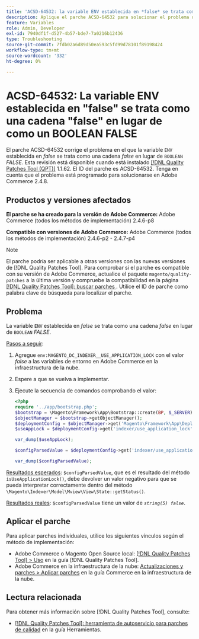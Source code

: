 ```yaml
---
title: 'ACSD-64532: la variable ENV establecida en *false* se trata como una cadena *false* en lugar de como un BOOLEAN *FALSE*'
description: Aplique el parche ACSD-64532 para solucionar el problema de Adobe Commerce donde una variable "ENV" configurada como *false* se trata como una cadena *false* en lugar de como un valor BOOLEANO *FALSE*.
feature: Variables
role: Admin, Developer
exl-id: 7940df1f-d527-4b57-bde7-7a0216b12436
type: Troubleshooting
source-git-commit: 7fdb02a6d89d50ea593c5fd99d78101f89198424
workflow-type: tm+mt
source-wordcount: '332'
ht-degree: 0%

---
```


# ACSD-64532: La variable ENV establecida en &quot;false&quot; se trata como una cadena &quot;false&quot; en lugar de como un BOOLEAN FALSE

El parche ACSD-64532 corrige el problema en el que la variable `ENV` establecida en *false* se trata como una cadena *false* en lugar de `BOOLEAN` *FALSE*. Esta revisión está disponible cuando está instalado [[!DNL Quality Patches Tool (QPT)]](/help/tools/quality-patches-tool/quality-patches-tool-to-self-serve-quality-patches.md) 1.1.62. El ID del parche es ACSD-64532. Tenga en cuenta que el problema está programado para solucionarse en Adobe Commerce 2.4.8.

## Productos y versiones afectados

**El parche se ha creado para la versión de Adobe Commerce:**
Adobe Commerce (todos los métodos de implementación) 2.4.6-p8

**Compatible con versiones de Adobe Commerce:**
Adobe Commerce (todos los métodos de implementación) 2.4.6-p2 - 2.4.7-p4

>[!NOTE]
>
>El parche podría ser aplicable a otras versiones con las nuevas versiones de [!DNL Quality Patches Tool]. Para comprobar si el parche es compatible con su versión de Adobe Commerce, actualice el paquete `magento/quality-patches` a la última versión y compruebe la compatibilidad en la página [[!DNL Quality Patches Tool]: buscar parches ](https://experienceleague.adobe.com/tools/commerce-quality-patches/index.html?lang=es). Utilice el ID de parche como palabra clave de búsqueda para localizar el parche.

## Problema

La variable `ENV` establecida en *false* se trata como una cadena *false* en lugar de `BOOLEAN` *FALSE*.

<u>Pasos a seguir</u>:
1. Agregue `env:MAGENTO_DC_INDEXER__USE_APPLICATION_LOCK` con el valor *false* a las variables de entorno en Adobe Commerce en la infraestructura de la nube.
1. Espere a que se vuelva a implementar.
1. Ejecute la secuencia de comandos comprobando el valor:

   ```php
   <?php
   require '../app/bootstrap.php';
   $bootstrap = \Magento\Framework\App\Bootstrap::create(BP, $_SERVER);
   $objectManager = $bootstrap->getObjectManager();
   $deploymentConfig = $objectManager->get('Magento\Framework\App\DeploymentConfig');
   $useAppLock = $deploymentConfig->get('indexer/use_application_lock');
   
   var_dump($useAppLock);
   
   $configParsedValue = $deploymentConfig->get('indexer/use_application_lock') ?: false;
   
   var_dump($configParsedValue); 
   ```

<u>Resultados esperados</u>:
`$configParsedValue`, que es el resultado del método `isUseApplicationLock()`, debe devolver un valor negativo para que se pueda interpretar correctamente dentro del método `\Magento\Indexer\Model\Mview\View\State::getStatus()`.

<u>Resultados reales</u>:
`$configParsedValue` tiene un valor de *`string(5) false`*.

## Aplicar el parche

Para aplicar parches individuales, utilice los siguientes vínculos según el método de implementación:

* Adobe Commerce o Magento Open Source local: [[!DNL Quality Patches Tool] > Uso](/help/tools/quality-patches-tool/usage.md) en la guía [!DNL Quality Patches Tool].
* Adobe Commerce en la infraestructura de la nube: [Actualizaciones y parches > Aplicar parches](https://experienceleague.adobe.com/docs/commerce-cloud-service/user-guide/develop/upgrade/apply-patches.html?lang=es) en la guía Commerce en la infraestructura de la nube.

## Lectura relacionada

Para obtener más información sobre [!DNL Quality Patches Tool], consulte:
* [[!DNL Quality Patches Tool]: herramienta de autoservicio para parches de calidad](/help/tools/quality-patches-tool/quality-patches-tool-to-self-serve-quality-patches.md) en la guía Herramientas.
